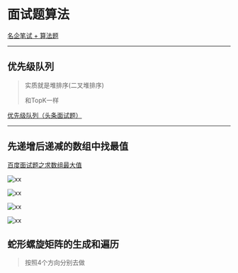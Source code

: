 # 面试题算法

[名企笔试 + 算法题](https://mp.weixin.qq.com/s?__biz=MzI1MTIzMzI2MA==&mid=503078514&idx=1&sn=4e6d707aa940b87a40aeb732a8d36d0c&chksm=71fee8f1468961e7a0ab21b077ab6e2fe62f1840a4e394cb6a4eca4921be6ba07c8334449e8d&mpshare=1&scene=1&srcid=1202SxVlLq38PLP3dPVuLHU8#rd)

---

## 优先级队列

> 实质就是堆排序(二叉堆排序)
> 
> 和TopK一样



[优先级队列（头条面试题）](https://mp.weixin.qq.com/s?__biz=Mzg5MTAzMDgzMQ==&mid=2247483712&idx=1&sn=6064d53798d0190f78972ab439037436&chksm=cfd2dd00f8a55416226445cc04908d2b23ee69190bea1b904338b72fb91881e96992b3586695&mpshare=1&scene=1&srcid=1202veVWi47FOs7Bd2MN3mvV#rd)

---

## 先递增后递减的数组中找最值

[百度面试题之求数组最大值](https://mp.weixin.qq.com/s?__biz=Mzg5MTAzMDgzMQ==&mid=2247483739&idx=1&sn=ef0d0b73d0633f408723c10abdfc3a9a&chksm=cfd2dd1bf8a5540d8b02a20d48d25c675ae76abe538becc7ae44f248f5ac060a13618b985633&mpshare=1&scene=1&srcid=1202PWk1AG0pR3jhLVppoAc1#rd)


![xx](https://mmbiz.qpic.cn/mmbiz_png/amA0eOhORREOM2LlCz3orW33rVicDBtzeacaOD4dficicf8cbQIfxsqEl3IZObOyLvUy5WGRib20YF0U5stIQFdldg/640?wx_fmt=png&tp=webp&wxfrom=5&wx_lazy=1&wx_co=1)

![xx](https://mmbiz.qpic.cn/mmbiz_png/amA0eOhORREOM2LlCz3orW33rVicDBtzemZOQjX1WDuCkLHExGfLSVaglAiczsUgBW0HuWJyUicYbzovatnWiabcHw/640?wx_fmt=png&tp=webp&wxfrom=5&wx_lazy=1&wx_co=1)

![xx](https://mmbiz.qpic.cn/mmbiz_png/amA0eOhORREOM2LlCz3orW33rVicDBtzeJXyOWaAV07XPxL2zXlZS8Sia5erxz9VECaJTXcCdMTSkqCYXH8leYUQ/640?wx_fmt=png&tp=webp&wxfrom=5&wx_lazy=1&wx_co=1)

![xx](https://mmbiz.qpic.cn/mmbiz_png/amA0eOhORREOM2LlCz3orW33rVicDBtzenGI6czId5F1jcSuWib2N4e8F9q4zryUOJKZkHXO6mZU4j7uuUg4OBSw/640?wx_fmt=png&tp=webp&wxfrom=5&wx_lazy=1&wx_co=1)

## 蛇形螺旋矩阵的生成和遍历

> 按照4个方向分别去做


